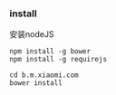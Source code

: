 ### install

安装nodeJS

    npm install -g bower
    npm install -g requirejs

    cd b.m.xiaomi.com
    bower install

